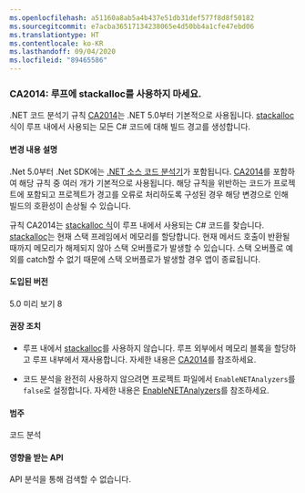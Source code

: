 ```yaml
---
ms.openlocfilehash: a51160a8ab5a4b437e51db31def577f8d8f50182
ms.sourcegitcommit: e7acba36517134238065e4d50bb4a1cfe47ebd06
ms.translationtype: HT
ms.contentlocale: ko-KR
ms.lasthandoff: 09/04/2020
ms.locfileid: "89465586"
---
```

### <a name="ca2014-do-not-use-stackalloc-in-loops"></a>CA2014: 루프에 stackalloc를 사용하지 마세요.

.NET 코드 분석기 규칙 [CA2014](/visualstudio/code-quality/ca2014)는 .NET 5.0부터 기본적으로 사용됩니다. [stackalloc](../../../../docs/csharp/language-reference/operators/stackalloc.md) 식이 루프 내에서 사용되는 모든 C# 코드에 대해 빌드 경고를 생성합니다.

#### <a name="change-description"></a>변경 내용 설명

.Net 5.0부터 .Net SDK에는 [.NET 소스 코드 분석기](../../../../docs/fundamentals/productivity/code-analysis.md)가 포함됩니다. [CA2014](/visualstudio/code-quality/ca2014)를 포함하여 해당 규칙 중 여러 개가 기본적으로 사용됩니다. 해당 규칙을 위반하는 코드가 프로젝트에 포함되고 프로젝트가 경고를 오류로 처리하도록 구성된 경우 해당 변경으로 인해 빌드의 호환성이 손상될 수 있습니다.

규칙 CA2014는 [stackalloc 식](../../../../docs/csharp/language-reference/operators/stackalloc.md)이 루프 내에서 사용되는 C# 코드를 찾습니다. [stackalloc](../../../../docs/csharp/language-reference/operators/stackalloc.md)는 현재 스택 프레임에서 메모리를 할당합니다. 현재 메서드 호출이 반환될 때까지 메모리가 해제되지 않아 스택 오버플로가 발생할 수 있습니다. 스택 오버플로 예외를 catch할 수 없기 때문에 스택 오버플로가 발생할 경우 앱이 종료됩니다.

#### <a name="version-introduced"></a>도입된 버전

5.0 미리 보기 8

#### <a name="recommended-action"></a>권장 조치

- 루프 내에서 [stackalloc](../../../../docs/csharp/language-reference/operators/stackalloc.md)를 사용하지 않습니다. 루프 외부에서 메모리 블록을 할당하고 루프 내부에서 재사용합니다. 자세한 내용은 [CA2014](/visualstudio/code-quality/ca2014)를 참조하세요.

- 코드 분석을 완전히 사용하지 않으려면 프로젝트 파일에서 `EnableNETAnalyzers`를 `false`로 설정합니다. 자세한 내용은 [EnableNETAnalyzers](../../../../docs/core/project-sdk/msbuild-props.md#enablenetanalyzers)를 참조하세요.

#### <a name="category"></a>범주

코드 분석

#### <a name="affected-apis"></a>영향을 받는 API

API 분석을 통해 검색할 수 없습니다.

<!--

#### Affected APIs

Not detectable via API analysis.

-->

